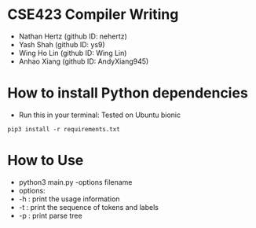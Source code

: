 # CSE423 Compiler Writing 

* Nathan Hertz (github ID: nehertz)
* Yash Shah (github ID: ys9)
* Wing Ho Lin (github ID: Wing Lin)
* Anhao Xiang (github ID: AndyXiang945)

# How to install Python dependencies

* Run this in your terminal: Tested on Ubuntu bionic

```
pip3 install -r requirements.txt
```

# How to Use

* python3 main.py -options filename
* options: 
* -h : print the usage information
* -t : print the sequence of tokens and labels 
* -p : print parse tree 
